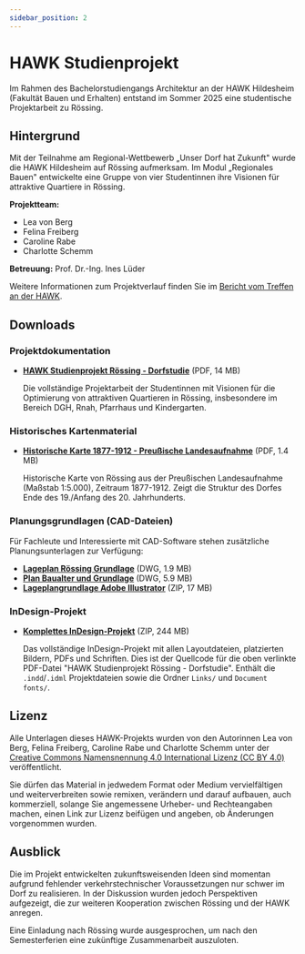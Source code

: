 ```yaml
---
sidebar_position: 2
---
```


# HAWK Studienprojekt

Im Rahmen des Bachelorstudiengangs Architektur an der HAWK Hildesheim (Fakultät Bauen und Erhalten) entstand im Sommer 2025 eine studentische Projektarbeit zu Rössing.

## Hintergrund

Mit der Teilnahme am Regional-Wettbewerb „Unser Dorf hat Zukunft" wurde die HAWK Hildesheim auf Rössing aufmerksam. Im Modul „Regionales Bauen" entwickelte eine Gruppe von vier Studentinnen ihre Visionen für attraktive Quartiere in Rössing.

**Projektteam:**

- Lea von Berg
- Felina Freiberg
- Caroline Rabe
- Charlotte Schemm

**Betreuung:** Prof. Dr.-Ing. Ines Lüder

Weitere Informationen zum Projektverlauf finden Sie im [Bericht vom Treffen an der HAWK](/berichte/2025/08/05/hawk-treffen).

## Downloads

### Projektdokumentation

- **[HAWK Studienprojekt Rössing - Dorfstudie](./studienprojekt-dorfstudie-roessing.pdf)** (PDF, 14 MB)

  Die vollständige Projektarbeit der Studentinnen mit Visionen für die Optimierung von attraktiven Quartieren in Rössing, insbesondere im Bereich DGH, Rnah, Pfarrhaus und Kindergarten.

### Historisches Kartenmaterial

- **[Historische Karte 1877-1912 - Preußische Landesaufnahme](./historische-karte-1877-1912.pdf)** (PDF, 1.4 MB)

  Historische Karte von Rössing aus der Preußischen Landesaufnahme (Maßstab 1:5.000), Zeitraum 1877-1912. Zeigt die Struktur des Dorfes Ende des 19./Anfang des 20. Jahrhunderts.

### Planungsgrundlagen (CAD-Dateien)

Für Fachleute und Interessierte mit CAD-Software stehen zusätzliche Planungsunterlagen zur Verfügung:

- **[Lageplan Rössing Grundlage](./lageplan-grundlage.dwg)** (DWG, 1.9 MB)
- **[Plan Baualter und Grundlage](./baualter-grundlage.dwg)** (DWG, 5.9 MB)
- **[Lageplangrundlage Adobe Illustrator](https://git-lfs-s3-proxy.levinkeller.de/download/0e285755585084d90b2b700cc586767cb08dde1e7a8d2475d7a684ee7c9a118c/lageplan-grundlage-illustrator.zip?keyId=003e082692b55760000000002&appKey=K0036M%2BYZ4SkZF6pPZrHtlPI%2Bz8dIME)** (ZIP, 17 MB)

### InDesign-Projekt

- **[Komplettes InDesign-Projekt](https://git-lfs-s3-proxy.levinkeller.de/download/9c9e18d72882b039fc5bfbdb0a41e197b5ea550a4074cb76836a0473f1507c5e/indesign-projekt.zip?keyId=003e082692b55760000000002&appKey=K0036M%2BYZ4SkZF6pPZrHtlPI%2Bz8dIME)** (ZIP, 244 MB)

  Das vollständige InDesign-Projekt mit allen Layoutdateien, platzierten Bildern, PDFs und Schriften. Dies ist der Quellcode für die oben verlinkte PDF-Datei "HAWK Studienprojekt Rössing - Dorfstudie". Enthält die `.indd`/`.idml` Projektdateien sowie die Ordner `Links/` und `Document fonts/`.

## Lizenz

Alle Unterlagen dieses HAWK-Projekts wurden von den Autorinnen Lea von Berg, Felina Freiberg, Caroline Rabe und Charlotte Schemm unter der [Creative Commons Namensnennung 4.0 International Lizenz (CC BY 4.0)](https://creativecommons.org/licenses/by/4.0/deed.de) veröffentlicht.

Sie dürfen das Material in jedwedem Format oder Medium vervielfältigen und weiterverbreiten sowie remixen, verändern und darauf aufbauen, auch kommerziell, solange Sie angemessene Urheber- und Rechteangaben machen, einen Link zur Lizenz beifügen und angeben, ob Änderungen vorgenommen wurden.

## Ausblick

Die im Projekt entwickelten zukunftsweisenden Ideen sind momentan aufgrund fehlender verkehrstechnischer Voraussetzungen nur schwer im Dorf zu realisieren. In der Diskussion wurden jedoch Perspektiven aufgezeigt, die zur weiteren Kooperation zwischen Rössing und der HAWK anregen.

Eine Einladung nach Rössing wurde ausgesprochen, um nach den Semesterferien eine zukünftige Zusammenarbeit auszuloten.
